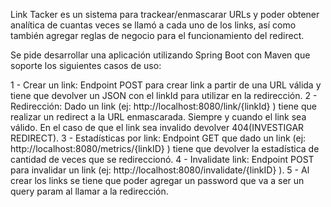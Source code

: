 Link Tacker es un sistema para trackear/enmascarar URLs y poder obtener analítica de cuantas veces se llamó a cada uno de los links, así como también agregar reglas de negocio para el funcionamiento del redirect.

Se pide desarrollar una aplicación utilizando Spring Boot con Maven que soporte los siguientes casos de uso:

1 - Crear un link: Endpoint POST para crear link a partir de una URL válida y tiene que devolver un JSON con el linkId para utilizar en la redirección.
2 - Redirección:  Dado un link (ej: http://localhost:8080/link/{linkId} ) tiene que realizar un redirect a la URL enmascarada. Siempre y cuando el link sea válido. En el caso de que el link sea invalido devolver 404(INVESTIGAR REDIRECT).
3 - Estadísticas por link: Endpoint GET que dado un link (ej: http://localhost:8080/metrics/{linkID} ) tiene que devolver la estadística de cantidad de veces que se redireccionó.
4 - Invalidate link: Endpoint POST para invalidar un link (ej: http://localhost:8080/invalidate/{linkID} ).
5 - Al crear los links se tiene que poder agregar un password que va a ser un query param al llamar a la redirección.
